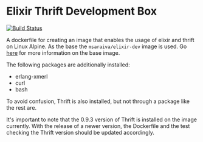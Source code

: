 # Elixir Thrift Development Box

[![Build Status](https://semaphoreci.com/api/v1/renderedtext/elixir-thrift-dev/branches/master/badge.svg)](https://semaphoreci.com/renderedtext/elixir-thrift-dev)

A dockerfile for creating an image that enables the usage of elixir and thrift on Linux Alpine. As the base the `msaraiva/elixir-dev` image is used. Go [here](https://github.com/msaraiva/docker-alpine/tree/master/dockerfiles/elixir-dev/1.3.1 "msaraiva/elixir-dev") for more information on the base image.

The following packages are additionally installed:
* erlang-xmerl
* curl
* bash

To avoid confusion, Thrift is also installed, but not through a package like the rest are.

It's important to note that the 0.9.3 version of Thrift is installed on the image currently. With the release of a newer version, the Dockerfile and the test checking the Thrift version should be updated accordingly.
